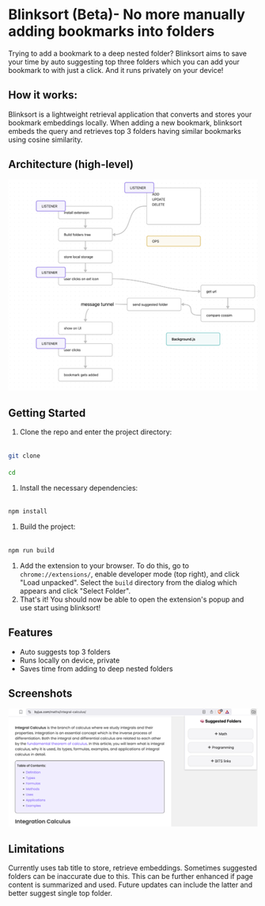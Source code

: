 # Blinksort (Beta)- No more manually adding bookmarks into folders

Trying to add a bookmark to a deep nested folder? Blinksort aims to save your time by auto suggesting top three folders which you can add your bookmark to with just a click. And it runs privately on your device!
## How it works:
Blinksort is a lightweight retrieval application that converts and stores your bookmark embeddings locally. When adding a new bookmark, blinksort embeds the query and retrieves top 3 folders having similar bookmarks using cosine similarity.
## Architecture (high-level)
![high level architecture](./assets/model.png)
## Getting Started

1. Clone the repo and enter the project directory:

```bash

git clone 

cd 

```

1. Install the necessary dependencies:

```bash

npm install

```

  

1. Build the project:

```bash

npm run build

```

  

1. Add the extension to your browser. To do this, go to `chrome://extensions/`, enable developer mode (top right), and click "Load unpacked". Select the `build` directory from the dialog which appears and click "Select Folder".
2. That's it! You should now be able to open the extension's popup and use start using blinksort!

## Features
- Auto suggests top 3 folders
- Runs locally on device, private
- Saves time from adding to deep nested folders
## Screenshots
![UI](./assets/image.png)


## Limitations
Currently uses tab title to store, retrieve embeddings. Sometimes suggested folders can be inaccurate due to this. This can be further enhanced if page content is summarized and used. Future updates can include the latter and better suggest single top folder.
